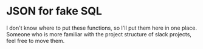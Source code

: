 # JSON for fake SQL

I don't know where to put these functions, so I'll put them here in one place.
Someone who is more familiar with the project structure of slack projects, feel free to move them.
